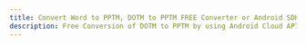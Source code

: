 ---title: Convert Word to PPTM, DOTM to PPTM FREE Converter or Android SDKdescription: Free Conversion of DOTM to PPTM by using Android Cloud APIs & SDKs. Also Create, Edit & Render Microsoft Word & OpenOffice documents in the Cloud.---